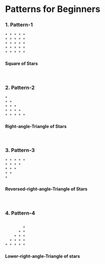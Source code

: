# Patterns for Beginners
### 1. Pattern-1
```
* * * * * 
* * * * * 
* * * * * 
* * * * * 
* * * * *
```
#### Square of Stars
<br />

 ### 2. Pattern-2
 
 ```
* 
* * 
* * * 
* * * * 
* * * * *
```
#### Right-angle-Triangle of Stars
<br/>

 ### 3. Pattern-3
 
 ```
* * * * * 
* * * * 
* * * 
* * 
* 
```
#### Reversed-right-angle-Triangle of Stars
<br/>

 ### 4. Pattern-4
 
 ```  
 
         * 
       * * 
     * * * 
   * * * * 
 * * * * * 

```
#### Lower-right-angle-Triangle of stars

